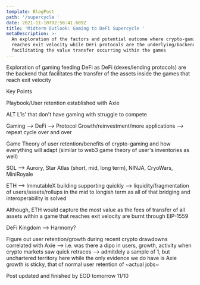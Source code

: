 ```yaml
---
template: BlogPost
path: '/supercycle '
date: 2021-11-10T02:58:41.609Z
title: 'Midterm Outlook: Gaming to DeFi Supercycle '
metaDescription: >-
  An exploration of the factors and potential outcome where crypto-gaming
  reaches exit velocity while DeFi protocols are the underlying/backend
  facilitating the value transfer occurring within the games
---
```

Exploration of gaming feeding DeFi as DeFi (dexes/lending protocols) are the backend that facilitates the transfer of the assets inside the games that reach exit velocity 

Key Points

Playbook/User retention established with Axie 

ALT L1s' that don't have gaming with struggle to compete 

Gaming --> DeFi --> Protocol Growth/reinvestment/more applications --> repeat cycle over and over

Game Theory of user retention/benefits of crypto-gaming and how everything will adapt (similar to web3 game theory of user's inventories as well)

SOL --> Aurory, Star Atlas (short, mid, long term), NINJA, CryoWars, MiniRoyale

ETH --> ImmutableX building supporting quickly --> liquidity/fragmentation of users/assets/rollups in the mid to longish term as all of that bridging and interoperability is solved 

Although, ETH would capture the most value as the fees of transfer of all assets within a game that reaches exit velocity are burnt through EIP-1559 

DeFi Kingdom --> Harmony?



Figure out user retention/growth during recent crypto drawdowns correlated with Axie --> i.e. was there a dipo in users, growth, activity when crypto markets saw quick retraces --> admitdely a sample of 1, but unchartered territory here while the only evidence we do have is Axie growth is sticky, that of normal user retention of \~actual jobs\~ 

Post updated and finished by EOD tomorrow 11/10
